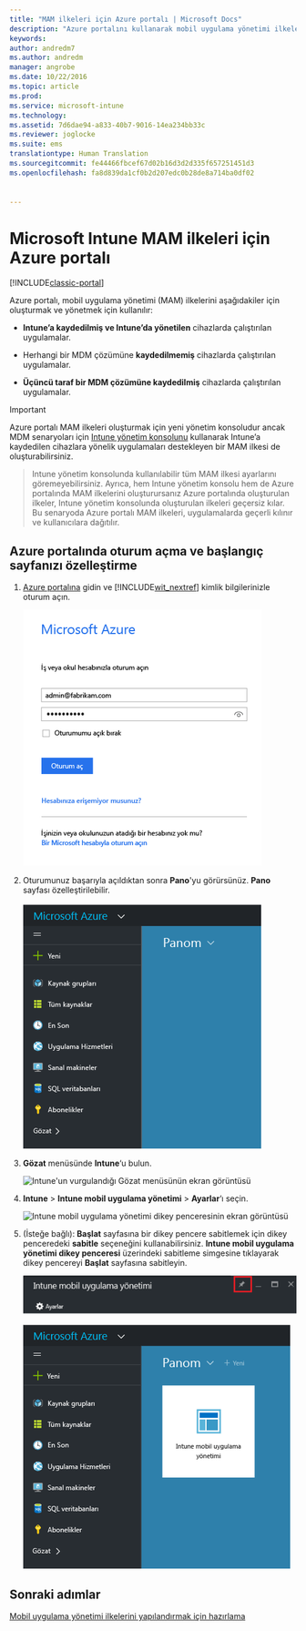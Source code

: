 ```yaml
---
title: "MAM ilkeleri için Azure portalı | Microsoft Docs"
description: "Azure portalını kullanarak mobil uygulama yönetimi ilkeleri oluşturun. Burada oluşturduğunuz ilkeler, Intune’da kaydı olan veya olmayan cihazlara uygulanabilir."
keywords: 
author: andredm7
ms.author: andredm
manager: angrobe
ms.date: 10/22/2016
ms.topic: article
ms.prod: 
ms.service: microsoft-intune
ms.technology: 
ms.assetid: 7d6dae94-a833-40b7-9016-14ea234bb33c
ms.reviewer: joglocke
ms.suite: ems
translationtype: Human Translation
ms.sourcegitcommit: fe44466fbcef67d02b16d3d2d335f657251451d3
ms.openlocfilehash: fa8d839da1cf0b2d207edc0b28de8a714ba0df02


---
```


# <a name="azure-portal-for-microsoft-intune-mam-policies"></a>Microsoft Intune MAM ilkeleri için Azure portalı

[!INCLUDE[classic-portal](../includes/classic-portal.md)]

Azure portalı, mobil uygulama yönetimi (MAM) ilkelerini aşağıdakiler için oluşturmak ve yönetmek için kullanılır:

- **Intune’a kaydedilmiş ve Intune’da yönetilen** cihazlarda çalıştırılan uygulamalar.

- Herhangi bir MDM çözümüne **kaydedilmemiş** cihazlarda çalıştırılan uygulamalar.
- **Üçüncü taraf bir MDM çözümüne kaydedilmiş** cihazlarda çalıştırılan uygulamalar.

>[!IMPORTANT]
> Azure portalı MAM ilkeleri oluşturmak için yeni yönetim konsoludur ancak MDM senaryoları için [Intune yönetim konsolunu](configure-and-deploy-mobile-application-management-policies-in-the-microsoft-intune-console.md) kullanarak Intune’a kaydedilen cihazlara yönelik uygulamaları destekleyen bir MAM ilkesi de oluşturabilirsiniz.

> Intune yönetim konsolunda kullanılabilir tüm MAM ilkesi ayarlarını göremeyebilirsiniz. Ayrıca, hem Intune yönetim konsolu hem de Azure portalında MAM ilkelerini oluşturursanız Azure portalında oluşturulan ilkeler, Intune yönetim konsolunda oluşturulan ilkeleri geçersiz kılar. Bu senaryoda Azure portalı MAM ilkeleri, uygulamalarda geçerli kılınır ve kullanıcılara dağıtılır.


## <a name="sign-in-to-the-azure-portal-and-customize-your-start-page"></a>Azure portalında oturum açma ve başlangıç sayfanızı özelleştirme

1.  [Azure portalına](https://portal.azure.com) gidin ve [!INCLUDE[wit_nextref](../includes/wit_nextref_md.md)] kimlik bilgilerinizle oturum açın.

    ![Azure portalı oturum açma sayfasının ekran görüntüsü](../media/AppManagement/AzurePortal_MAMSigninPage.png)

2.  Oturumunuz başarıyla açıldıktan sonra **Pano**'yu görürsünüz. **Pano** sayfası özelleştirilebilir.

    ![Azure portalı panosunun ekran görüntüsü](../media/AppManagement/AzurePortal_MAMStartboard_NoMAM.png)

3.  **Gözat** menüsünde **Intune**‘u bulun.

    ![Intune'un vurgulandığı Gözat menüsünün ekran görüntüsü](../media/AppManagement/MAM-Azure-Portal-1.png)

4.  **Intune** > **Intune mobil uygulama yönetimi** > **Ayarlar**‘ı seçin.

    ![Intune mobil uygulama yönetimi dikey penceresinin ekran görüntüsü](../media/AppManagement/MAM-Azure-Portal-2.png)

5. (İsteğe bağlı): **Başlat** sayfasına bir dikey pencere sabitlemek için dikey penceredeki **sabitle** seçeneğini kullanabilirsiniz. **Intune mobil uygulama yönetimi dikey penceresi** üzerindeki sabitleme simgesine tıklayarak dikey pencereyi **Başlat** sayfasına sabitleyin.

    ![Raptiye simgesinin vurgulandığı Intune mobil uygulama yönetimi dikey penceresinin ekran görüntüsü](../media/AppManagement/AzurePortal_MAM_PinBladeAction.png)

    ![Sabitlenmiş Intune kutucuğuyla panonun ekran görüntüsü](../media/AppManagement/AzurePortal_MAM_Startboard_withMAM.png)

## <a name="next-steps"></a>Sonraki adımlar
[Mobil uygulama yönetimi ilkelerini yapılandırmak için hazırlama](get-ready-to-configure-mobile-app-management-policies-with-microsoft-intune.md)



<!--HONumber=Jan17_HO2-->


